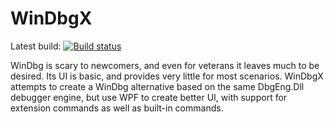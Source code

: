 # WinDbgX

Latest build: [![Build status](https://ci.appveyor.com/api/projects/status/ymm266opxtsrgnht?svg=true)](https://ci.appveyor.com/project/ShMask/windbgx)

WinDbg is scary to newcomers, and even for veterans it leaves much to be desired. Its UI is basic, and provides very little for most scenarios.
WinDbgX attempts to create a WinDbg alternative based on the same DbgEng.Dll debugger engine, but use WPF to create better UI,
with support for extension commands as well as built-in commands.

